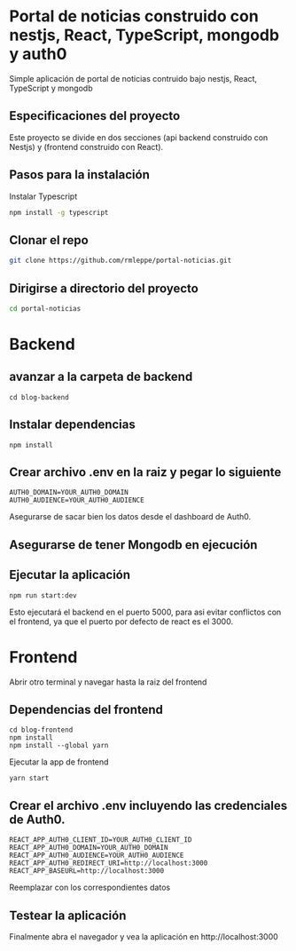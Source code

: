 # Portal de noticias construido con nestjs, React, TypeScript, mongodb y auth0


Simple aplicación de portal de noticias contruido bajo nestjs, React, TypeScript y mongodb

## Especificaciones del proyecto

Este proyecto se divide en dos secciones (api backend construido con Nestjs) y (frontend construido con React).

## Pasos para la instalación

Instalar Typescript
```bash
npm install -g typescript
```

## Clonar el repo
```bash
git clone https://github.com/rmleppe/portal-noticias.git
```

## Dirigirse a directorio del proyecto
```bash
cd portal-noticias
```

# Backend
## avanzar a la carpeta de backend
```
cd blog-backend
```
## Instalar dependencias
```
npm install
```
## Crear archivo .env en la raiz y pegar lo siguiente
```
AUTH0_DOMAIN=YOUR_AUTH0_DOMAIN
AUTH0_AUDIENCE=YOUR_AUTH0_AUDIENCE
```
Asegurarse de sacar bien los datos desde el dashboard de Auth0.

## Asegurarse de tener Mongodb en ejecución

## Ejecutar la aplicación
```
npm run start:dev
```
Esto ejecutará el backend en el puerto 5000, para asi evitar conflictos con el frontend, ya que el puerto por defecto de react es el 3000.

# Frontend

Abrir otro terminal y navegar hasta la raiz del frontend

## Dependencias del frontend
```
cd blog-frontend
npm install 
npm install --global yarn
```
Ejecutar la app de frontend
```
yarn start
```
## Crear el archivo .env incluyendo las credenciales de Auth0.
```
REACT_APP_AUTH0_CLIENT_ID=YOUR_AUTH0_CLIENT_ID
REACT_APP_AUTH0_DOMAIN=YOUR_AUTH0_DOMAIN
REACT_APP_AUTH0_AUDIENCE=YOUR_AUTH0_AUDIENCE
REACT_APP_AUTH0_REDIRECT_URI=http://localhost:3000
REACT_APP_BASEURL=http://localhost:3000
```
Reemplazar con los correspondientes datos

## Testear la aplicación
Finalmente abra el navegador y vea la aplicación en http://localhost:3000


